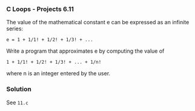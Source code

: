 ### C Loops - Projects 6.11

The value of the mathematical constant e can be expressed as an infinite series:

```
e = 1 + 1/1! + 1/2! + 1/3! + ...
```

Write a program that approximates e by computing the value of 

```
1 + 1/1! + 1/2! + 1/3! + ... + 1/n!
```

where n is an integer entered by the user.


### Solution

See ```11.c```